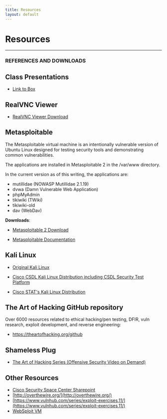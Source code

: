 ```yaml
---
title: Resources
layout: default
---
```


# Resources

<hr>

### REFERENCES AND DOWNLOADS

## Class Presentations

-   [Link to Box](https://cisco.box.com/s/qdxjoyd7hrl8sfq8yhw9x6z0rm5w5xvg)

## RealVNC Viewer

-   [RealVNC Viewer Download](https://www.realvnc.com/en/connect/download/viewer/windows/)

## Metasploitable

The Metasploitable virtual machine is an intentionally vulnerable
version of Ubuntu Linux designed for testing security tools and
demonstrating common vulnerabilities.

The applications are installed in Metasploitable 2 in
the /var/www directory.

In the current version as of this writing, the applications are:

-   mutillidae (NOWASP Mutillidae 2.1.19)
-   dvwa (Damn Vulnerable Web Application)
-   phpMyAdmin
-   tikiwiki (TWiki)
-   tikiwiki-old
-   dav (WebDav)

**Downloads**:

-   [Metasploitable 2 Download](https://information.rapid7.com/metasploitable-download.html?LS=1631875&CS=web)

-   [Metasploitable Documentation](https://community.rapid7.com/docs/DOC-1875)

## Kali Linux

-   [Original Kali Linux](https://www.kali.org/)

-   [Cisco CSDL Kali Linux Distribution including CSDL Security Test
    Platform](https://apps.na.collabserv.com/wikis/home?lang=en-us#!/wiki/Wd9b7eba74a00_4ab6_90ab_a6fc5d901046/page/CSDL%20Kali%20Linux%20User%20Guide)

-   [Cisco STAT\'s Kali Linux
    Distribution](https://stat.cisco.com/statwiki/SecurityToolsVirtualImage)

## The Art of Hacking GitHub repository

Over 6000 resources related to ethical hacking/pen testing, DFIR, vuln
research, exploit development, and reverse engineering:

- <https://theartofhacking.org/github>

## Shameless Plug

- [The Art of Hacking Series (Offensive Security Video on
    Demand)](https://theartofhacking.org)

## Other Resources

- [Cisco Security Space Center Sharepoint](https://cisco.sharepoint.com/sites/SecuritySpaceCenter)
- [http://overthewire.org/](http://overthewire.org/)
- [https://www.vulnhub.com/series/exploit-exercises,11/](https://www.vulnhub.com/series/exploit-exercises,11/)
- [WebSploit VM](https://websploit.h4cker.org)

